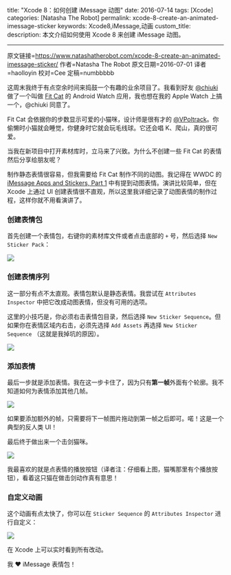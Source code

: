 title: "Xcode 8：如何创建 iMessage 动图"
date: 2016-07-14
tags: [Xcode]
categories: [Natasha The Robot]
permalink: xcode-8-create-an-animated-imessage-sticker
keywords: Xcode8,iMessage,动画
custom_title: 
description: 本文介绍如何使用 Xcode 8 来创建 iMessage 动图。

---
原文链接=https://www.natashatherobot.com/xcode-8-create-an-animated-imessage-sticker/
作者=Natasha The Robot 
原文日期=2016-07-01
译者=haolloyin
校对=Cee
定稿=numbbbbb

<!--此处开始正文-->

这周末我终于有点空余时间来捣鼓一个有趣的业余项目了。我看到好友 [@chiuki](https://twitter.com/chiuki) 做了一个叫做 [Fit Cat](https://play.google.com/store/apps/details?id=com.sqisland.fitcat&hl=en) 的 Android Watch 应用，我也想在我的 Apple Watch 上搞一个，@chiuki 同意了。

Fit Cat 会依据你的步数显示可爱的小猫咪，设计师是很有才的 [@VPoltrack](https://twitter.com/VPoltrack)。你偷懒时小猫就会睡觉，你健身时它就会玩毛线球。它还会唱 K、爬山，真的很可爱。

当我在新项目中打开素材库时，立马来了兴致。为什么不创建一些 Fit Cat 的表情然后分享给朋友呢？

<!--more-->

制作静态表情很容易，但我需要给 Fit Cat 制作不同的动图。我记得在 WWDC 的 [iMessage Apps and Stickers, Part 1](https://developer.apple.com/videos/play/wwdc2016/204/) 中有提到动图表情。演讲比较简单，但在 Xcode 上通过 UI 创建表情很不直观，所以这里我详细记录了动图表情的制作过程，这样你就不用看演讲了。

### 创建表情包

首先创建一个表情包，右键你的素材库文件或者点击底部的 `+` 号，然后选择 `New Sticker Pack`：

![](http://swiftgg-main.b0.upaiyun.com/img/xcode-8-create-an-animated-imessage-sticker-1.png)

### 创建表情序列

这一部分有点不太直观。表情包默认是静态表情。我尝试在 `Attributes Inspector` 中把它改成动图表情，但没有可用的选项。

这里的小技巧是，你必须右击表情包目录，然后选择 `New Sticker Sequence`。但如果你在表情区域内右击，必须先选择 `Add Assets` 再选择 `New Sticker Sequence` （这就是我掉坑的原因）。

![](http://swiftgg-main.b0.upaiyun.com/img/xcode-8-create-an-animated-imessage-sticker-2.png)

### 添加表情

最后一步就是添加表情。我在这一步卡住了，因为只有**第一帧**外面有个轮廓。我不知道如何为表情添加其他几帧。

![](http://swiftgg-main.b0.upaiyun.com/img/xcode-8-create-an-animated-imessage-sticker-3.png)

如果要添加额外的帧，只需要将下一帧图片拖动到第一帧之后即可。喏！这是一个典型的反人类 UI！

最后终于做出来一个击剑猫咪。

![](http://swiftgg-main.b0.upaiyun.com/img/xcode-8-create-an-animated-imessage-sticker-4.png)

我最喜欢的就是点表情的播放按钮（译者注：仔细看上图，猫嘴那里有个播放按钮），看着这只猫在做击剑动作真有意思！

### 自定义动画

这个动画有点太快了，你可以在 `Sticker Sequence` 的 `Attributes Inspector` 进行自定义：

![](http://swiftgg-main.b0.upaiyun.com/img/xcode-8-create-an-animated-imessage-sticker-5.png)

在 Xcode 上可以实时看到所有改动。

我 ❤ iMessage 表情包！